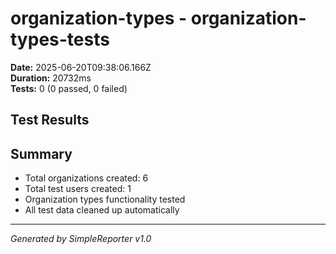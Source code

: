 # organization-types - organization-types-tests

**Date:** 2025-06-20T09:38:06.166Z  
**Duration:** 20732ms  
**Tests:** 0 (0 passed, 0 failed)

## Test Results



## Summary

- Total organizations created: 6
- Total test users created: 1
- Organization types functionality tested
- All test data cleaned up automatically

---
*Generated by SimpleReporter v1.0*
